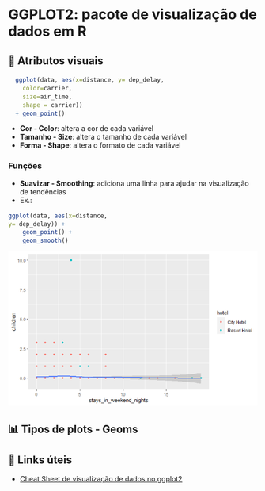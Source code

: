 # GGPLOT2: pacote de visualização de dados em R

## 🎨 Atributos visuais

```r
  ggplot(data, aes(x=distance, y= dep_delay, 
    color=carrier, 
    size=air_time, 
    shape = carrier)) 
  + geom_point()
```
- **Cor - Color**: altera a cor de cada variável
- **Tamanho - Size**: altera o tamanho de cada variável
- **Forma - Shape**: altera o formato de cada variável

### Funções

- **Suavizar - Smoothing**: adiciona uma linha para ajudar na visualização de tendências
- Ex.:
```r
ggplot(data, aes(x=distance, 
y= dep_delay)) +
    geom_point() +
    geom_smooth()
```
![Exemplo de uso do smooth](../images/exemploSmooth.png)

## 📊 Tipos de plots - Geoms



## 🔗 Links úteis
- [Cheat Sheet de visualização de dados no ggplot2](https://ggplot2.tidyverse.org/)